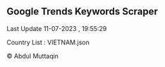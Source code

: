 

## Google Trends Keywords Scraper 
 
Last Update 11-07-2023 , 19:55:29

Country List :
VIETNAM.json



© Abdul Muttaqin 
